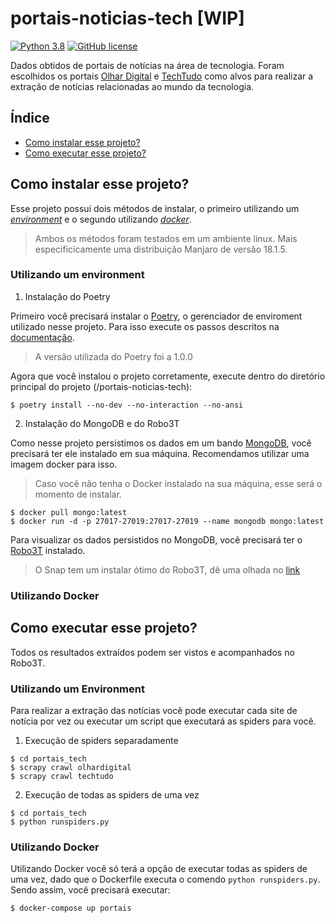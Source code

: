 # portais-noticias-tech [WIP]
[![Python 3.8](https://img.shields.io/badge/python-3.8-blue.svg)](https://www.python.org/downloads/release/python-380/)
[![GitHub license](https://img.shields.io/github/license/Naereen/StrapDown.js.svg)](https://github.com/Naereen/StrapDown.js/blob/master/LICENSE)


Dados obtidos de portais de notícias na área de tecnologia. Foram escolhidos os portais [Olhar Digital](https://olhardigital.com.br/) e [TechTudo](https://www.techtudo.com.br/) como alvos para realizar a extração de notícias relacionadas ao mundo da tecnologia. 


## Índice

* [Como instalar esse projeto?](#como-instalar-esse-projeto)
* [Como executar esse projeto?](#como-executar-esse-projeto)


## Como instalar esse projeto?

Esse projeto possui dois métodos de instalar, o primeiro utilizando um [*environment*](#utilizando-um-environment) e o segundo utilizando [*docker*](#utilizando-docker).

> Ambos os métodos foram testados em um ambiente linux. Mais especificicamente uma distribuição Manjaro de versão 18.1.5.

### Utilizando um environment

1. Instalação do Poetry

Primeiro você precisará instalar o [Poetry](https://python-poetry.org/), o gerenciador de enviroment utilizado nesse projeto. Para isso execute os passos descritos na [documentação](https://python-poetry.org/docs/). 

> A versão utilizada do Poetry foi a 1.0.0

Agora que você instalou o projeto corretamente, execute dentro do diretório principal do projeto (/portais-noticias-tech):

```
$ poetry install --no-dev --no-interaction --no-ansi
```

2. Instalação do MongoDB e do Robo3T

Como nesse projeto persistimos os dados em um bando [MongoDB](https://www.mongodb.com/), você precisará ter ele instalado em sua máquina. Recomendamos utilizar uma imagem docker para isso.

> Caso você não tenha o Docker instalado na sua máquina, esse será o momento de instalar.

```
$ docker pull mongo:latest
$ docker run -d -p 27017-27019:27017-27019 --name mongodb mongo:latest
```

Para visualizar os dados persistidos no MongoDB, você precisará ter o [Robo3T](https://robomongo.org/download) instalado.

> O Snap tem um instalar ótimo do Robo3T, dê uma olhada no [link](https://snapcraft.io/robo3t-snap)

### Utilizando Docker


## Como executar esse projeto?

Todos os resultados extraídos podem ser vistos e acompanhados no Robo3T.

### Utilizando um Environment

Para realizar a extração das notícias você pode executar cada site de notícia por vez ou executar um script que executará as spiders para você.

1. Execução de spiders separadamente

```
$ cd portais_tech
$ scrapy crawl olhardigital
$ scrapy crawl techtudo
```

2. Execução de todas as spiders de uma vez

```
$ cd portais_tech
$ python runspiders.py
```

### Utilizando Docker

Utilizando Docker você só terá a opção de executar todas as spiders de uma vez, dado que o Dockerfile executa o comendo `python runspiders.py`. Sendo assim, você precisará executar:

```
$ docker-compose up portais
```
